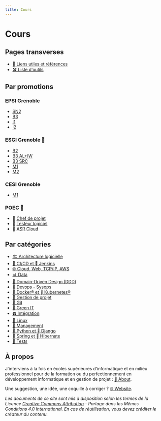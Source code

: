 ```yaml
---
title: Cours
---
```


# Cours

## Pages transverses

- [🔗 Liens utiles et références](/cours/liens.html)
- [🛠 Liste d'outils](/tools.html)

## Par promotions

<div id="promos">
<div class="column-promo">

<div id="epsi">

### EPSI Grenoble

- [SN2](/promotions/epsi/sn2.html)
- [B3](/promotions/epsi/b3.html)
- [I1](/promotions/epsi/i1.html)
- [I2](/promotions/epsi/i2.html)

</div>

<div id="wis">

</div>

</div>
<div class="column-promo">

<div id="esgi">

<h3>ESGI Grenoble<span data-tooltip="École Supérieure de Génie Informatique"> 💭</span></h3>

- [B2](/promotions/esgi/b2.html)
- [B3 AL+IW](/promotions/esgi/b3-al-iw.html)
- [B3 SRC](/promotions/esgi/b3-src.html)
- [M1](/promotions/esgi/m1.html)
- [M2](/promotions/esgi/m2.html)

</div>

</div>
<div class="column-promo">

<div id="cesi">

<h3>CESI Grenoble</h3>

- [M1](/promotions/cesi/m1-dashboard.html)

</div>

</div>
<div class="column-promo">

<div id="poec">

<h3>POEC<span data-tooltip="Préparation Opérationnelle à l'Emploi Collective"> 💭</span></h3>

- 📅 [Chef de projet](/promotions/poec/chef-projet.html)
- 🧪 [Testeur logiciel](/promotions/poec/tests.html)
- 🐧 [ASR Cloud](/promotions/poec/cloud-linux.html)

</div>

</div>
</div>

## Par catégories

<div id="cours-cat">

- [🏗️ Architecture logicielle](/cours/archi)
- [🔄 CI/CD et  Jenkins](/cours/ci)
- [🌐 Cloud, Web, TCP/IP, AWS](/cours/cloud)
- [📊  Data](/cours/data)
- [🤝 Domain-Driven Design (DDD)](/cours/ddd)
- [󱃾  Devops - Sysops](/cours/devops)
- [  Docker® et 󱃾 Kubernetes®](/cours/docker)
- [📅 Gestion de projet](/cours/gestion-projet)
- [ Git](/cours/git)
- [💚 Green IT](/cours/green-it)
- [☎️  Intégration](/cours/integration)
- [🐧 Linux](/cours/linux)
- [💬 Management](/cours/management)
- [󰌠  Python et   Django](/cours/python)
- [  Spring et 󱘻 Hibernate](/cours/spring)
- [🧪 Tests](/cours/tests)

</div>

## À propos

J'interviens à la fois en écoles supérieures d'informatique et en milieu professionnel pour de la formation ou du perfectionnement en développement informatique et en gestion de projet : [ 🧑 About](/about.html).

Une suggestion, une idée, une coquille à corriger ? [🌐 Website](/website.html).

_Les documents de ce site sont mis à disposition selon les termes de la _Licence [Creative Commons Attribution](http://creativecommons.org/licenses/by-sa/4.0/) - Partage dans les Mêmes Conditions 4.0 International_. En cas de réutilisation, vous devez créditer le créateur du contenu._

